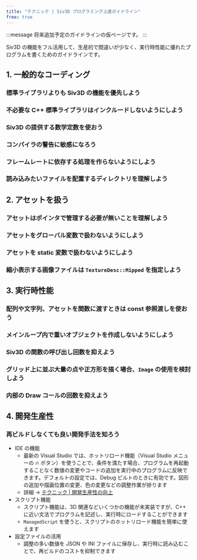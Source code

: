 ```yaml
---
title: "テクニック | Siv3D プログラミング上達ガイドライン"
free: true
---
```


:::message
将来追加予定のガイドラインの仮ページです。
:::

Siv3D の機能をフル活用して、生産的で間違いが少なく、実行時性能に優れたプログラムを書くためのガイドラインです。

## 1. 一般的なコーディング

### 標準ライブラリよりも Siv3D の機能を優先しよう


### 不必要な C++ 標準ライブラリはインクルードしないようにしよう


### Siv3D の提供する数学定数を使おう


### コンパイラの警告に敏感になろう


### フレームレートに依存する処理を作らないようにしよう


### 読み込みたいファイルを配置するディレクトリを理解しよう




## 2. アセットを扱う

### アセットはポインタで管理する必要が無いことを理解しよう

### アセットをグローバル変数で扱わないようにしよう

### アセットを static 変数で扱わないようにしよう

### 縮小表示する画像ファイルは `TextureDesc::Mipped` を指定しよう


## 3. 実行時性能

### 配列や文字列、アセットを関数に渡すときは const 参照渡しを使おう

### メインループ内で重いオブジェクトを作成しないようにしよう

### Siv3D の関数の呼び出し回数を抑えよう

### グリッド上に並ぶ大量の点や正方形を描く場合、`Image` の使用を検討しよう

### 内部の Draw コールの回数を抑えよう


## 4. 開発生産性

### 再ビルドしなくても良い開発手法を知ろう

- IDE の機能
  - 最新の Visual Studio では、ホットリロード機能（Visual Studio メニューの 🔥 ボタン）を使うことで、条件を満たす場合、プログラムを再起動することなく数値の変更やコードの追加を実行中のプログラムに反映できます。デフォルトの設定では、Debug ビルトのときに有効です。図形の追加や描画位置の変更、色の変更などの調整作業が捗ります
  - 詳細 → [テクニック | 開発生産性の向上](https://zenn.dev/reputeless/books/siv3d-documentation/viewer/productivity)
- スクリプト機能
  - スクリプト機能は、3D 関連などいくつかの機能が未実装ですが、C++ に近い文法でプログラムを記述し、実行時にロードすることができます
  - `ManagedScript` を使うと、スクリプトのホットリロード機能を簡単に使えます
- 設定ファイルの活用
  - 調整の多い数値を JSON や INI ファイルに保存し、実行時に読み込むことで、再ビルドのコストを抑制できます
